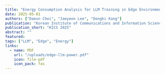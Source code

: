 ```yaml
---
title: "Energy Consumption Analysis for LLM Training in Edge Environments"
date: 2025-05-01
authors: ["Daeun Choi", "Jaeyeon Lee", "Dongki Kang"]
publication: "Korean Institute of Communications and Information Sciences (KICS) 2025"
publication_short: "KICS 2025"
abstract: ""
featured:
tags: ["LLM", "Edge", "Energy"]
links:
  - name: PDF
    url: "/uploads/edge-llm-power.pdf"
    icon: file-pdf
    icon_pack: fas
---
```


